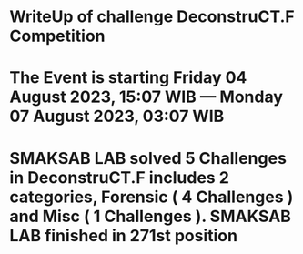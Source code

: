 # WriteUp of challenge DeconstruCT.F Competition
# The Event is starting Friday 04 August 2023, 15:07 WIB — Monday 07 August 2023, 03:07 WIB
# SMAKSAB LAB solved 5 Challenges in DeconstruCT.F includes 2 categories, Forensic ( 4 Challenges ) and Misc ( 1 Challenges ). SMAKSAB LAB finished in 271st position
